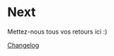 # Next


Mettez-nous tous vos retours ici :) 

[Changelog](https://github.com/NextINpact/Next/blob/main/changelog.md)

